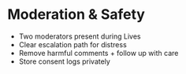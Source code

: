 # Moderation & Safety
- Two moderators present during Lives
- Clear escalation path for distress
- Remove harmful comments + follow up with care
- Store consent logs privately
